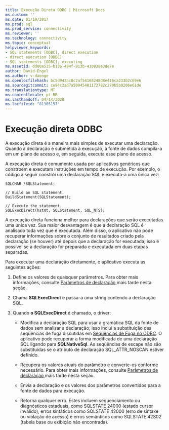 ```yaml
---
title: Execução Direta ODBC | Microsoft Docs
ms.custom: ''
ms.date: 01/19/2017
ms.prod: sql
ms.prod_service: connectivity
ms.reviewer: ''
ms.technology: connectivity
ms.topic: conceptual
helpviewer_keywords:
- SQL statements [ODBC], direct execution
- direct execution [ODBC]
- SQL statements [ODBC], executing
ms.assetid: dd00a535-b136-494f-913b-410838e3de7e
author: David-Engel
ms.author: v-daenge
ms.openlocfilehash: bc5d942ac0c2af54168248d8e416ca233b2c69e6
ms.sourcegitcommit: ce94c2ad7a50945481172782c270b5b0206e61de
ms.translationtype: MT
ms.contentlocale: pt-BR
ms.lasthandoff: 04/14/2020
ms.locfileid: "81305157"
---
```

# <a name="direct-execution-odbc"></a>Execução direta ODBC
A execução direta é a maneira mais simples de executar uma declaração. Quando a declaração é submetida à execução, a fonte de dados compila-a em um plano de acesso e, em seguida, executa esse plano de acesso.  
  
 A execução direta é comumente usada por aplicativos genéricos que constroem e executam instruções em tempo de execução. Por exemplo, o código a seguir constrói uma declaração SQL e executa-a uma única vez:  
  
```  
SQLCHAR *SQLStatement;  
  
// Build an SQL statement.  
BuildStatement(SQLStatement);  
  
// Execute the statement.  
SQLExecDirect(hstmt, SQLStatement, SQL_NTS);  
```  
  
 A execução direta funciona melhor para declarações que serão executadas uma única vez. Sua maior desvantagem é que a declaração SQL é analisado toda vez que é executada. Além disso, o aplicativo não pode recuperar informações sobre o conjunto de resultados criado pela declaração (se houver) até depois que a declaração for executada; isso é possível se a declaração for preparada e executada em duas etapas separadas.  
  
 Para executar uma declaração diretamente, o aplicativo executa as seguintes ações:  
  
1.  Define os valores de quaisquer parâmetros. Para obter mais informações, consulte [Parâmetros de declaração,](../../../odbc/reference/develop-app/statement-parameters.md)mais tarde nesta seção.  
  
2.  Chama **SQLExecDirect** e passa-a uma string contendo a declaração SQL.  
  
3.  Quando **o SQLExecDirect** é chamado, o driver:  
  
    -   Modifica a declaração SQL para usar a gramática SQL da fonte de dados sem analisar a declaração; isso inclui a substituição das seqüências de fuga discutidas em [Seqüências de Fuga no ODBC](../../../odbc/reference/develop-app/escape-sequences-in-odbc.md). O aplicativo pode recuperar a forma modificada de uma declaração SQL ligando para **SQLNativeSql**. As seqüências de escape não são substituídas se o atributo de declaração SQL_ATTR_NOSCAN estiver definido.  
  
    -   Recupera os valores atuais do parâmetro e converte-os conforme necessário. Para obter mais informações, consulte [Parâmetros de declaração,](../../../odbc/reference/develop-app/statement-parameters.md)mais tarde nesta seção.  
  
    -   Envia a declaração e os valores dos parâmetros convertidos para a fonte de dados para execução.  
  
    -   Retorna qualquer erro. Estes incluem sequenciamento ou diagnósticos estaduais, como SQLSTATE 24000 (estado cursor inválido), erros sintáticos como SQLSTATE 42000 (erro de sintaxe ou violação de acesso) e erros semânticos como SQLSTATE 42S02 (tabela base ou exibição não encontrada).
